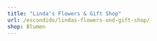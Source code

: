 ```yaml
---
title: "Linda's Flowers & Gift Shop"
url: /escondido/lindas-flowers-und-gift-shop/
shop: Blumen
---
```

